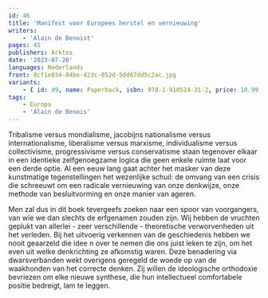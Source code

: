 ```yaml
---
id: 46
title: 'Manifest voor Europees herstel en vernieuwing'
writers:
    - 'Alain de Benoist'
pages: 45
publishers: Arktos
date: '2023-07-20'
languages: Nederlands
front: 8cf1e034-84be-423c-852d-5dd67dd5c2ac.jpg
variants:
    - { id: 49, name: Paperback, isbn: 978-1-910524-31-2, price: 10.99, out_of_stock: 0 }
tags:
    - Europa
    - 'Alain de Benois'
---
```


Tribalisme versus mondialisme, jacobijns nationalisme versus internationalisme, liberalisme versus marxisme, individualisme versus collectivisme, progressivisme versus conservatisme staan tegenover elkaar in een identieke zelfgenoegzame logica die geen enkele ruimte laat voor een derde optie. Al een eeuw lang gaat achter het masker van deze kunstmatige tegenstellingen het wezenlijke schuil: de omvang van een crisis die schreeuwt om een radicale vernieuwing van onze denkwijze, onze methode van besluitvorming en onze manier van ageren.

Men zal dus in dit boek tevergeefs zoeken naar een spoor van voorgangers, van wie we dan slechts de erfgenamen zouden zijn. Wij hebben de vruchten geplukt van allerlei - zeer verschillende - theoretische verworvenheden uit het verleden. Bij het uitvoerig verkennen van de geschiedenis hebben we nooit geaarzeld die idee n over te nemen die ons juist leken te zijn, om het even uit welke denkrichting ze afkomstig waren. Deze benadering via dwarsverbanden wekt overigens geregeld de woede op van de waakhonden van het correcte denken. Zij willen de ideologische orthodoxie bevriezen om elke nieuwe synthese, die hun intellectueel comfortabele positie bedreigt, lam te leggen.
